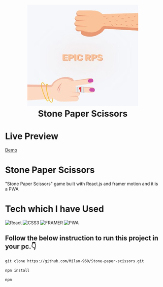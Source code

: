<div align="center">
      <h1> <img src="./src/assets/start_img.jpeg"><br/>Stone Paper Scissors</h1>
</div>

# Live Preview

[Demo](https://stone-papers-scissors.netlify.app/)

# Stone Paper Scissors

"Stone Paper Scissors" game built with React.js and framer motion and it is a PWA

# Tech which I have Used

![React](https://img.shields.io/badge/react-%2320232a.svg?style=for-the-badge&logo=react&logoColor=%2361DAFB)
![CSS3](https://img.shields.io/badge/css3-%231572B6.svg?style=for-the-badge&logo=css3&logoColor=white)
![FRAMER](https://img.shields.io/badge/Framer-a2e?style=for-the-badge&logo=framer)
![PWA](https://img.shields.io/badge/PWA-F6C915?style=for-the-badge&logo=pwa&logoColor=black)

## Follow the below instruction to run this project in your pc.👇

```
git clone https://github.com/Milan-960/Stone-paper-scissors.git
```

```
npm install
```

```
npm
```
